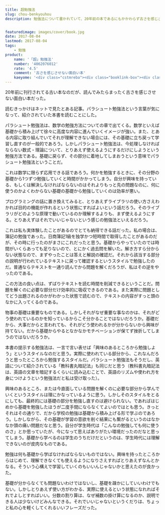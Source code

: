 ```yaml
---
title: 超勉強法
slug: chou-benkyouhou
description: 勉強法について書かれていて、20年前の本であるにもかかわらず古さを感じさせない面白い本だった。提唱されているのは、基礎から積み上げる方式とは逆のアプローチで、実際に使われているところから学習していくスタイルといえる。特に学習に時間が取れない社会人にとって役に立ちそうな本だと思う。


featuredimage: images/cover/book.jpg
date: 2017-08-04
lastmod: 2017-08-04
tags: 
    - 勉強
product:
    name: '「超」勉強法'
    number: '4062076012'
    rate: '4.5'
    comment: '古さを感じさせない面白い本'
    kaeyome: '<div class="cstmreba"><div class="booklink-box"><div class="booklink-image"><a href="https://www.amazon.co.jp/exec/obidos/asin/4062076012/illusionspace-22/" target="_blank" ><img src="https://images-fe.ssl-images-amazon.com/images/I/41BAR49TE2L._SL160_.jpg" style="border: none;" /></a></div><div class="booklink-info"><div class="booklink-name"><a href="https://www.amazon.co.jp/exec/obidos/asin/4062076012/illusionspace-22/" target="_blank" >「超」勉強法</a><div class="booklink-powered-date">posted with <a href="https://yomereba.com" rel="nofollow" target="_blank">ヨメレバ</a></div></div><div class="booklink-detail">野口 悠紀雄 講談社 1995-12-04    </div><div class="booklink-link2"><div class="shoplinkamazon"><a href="https://www.amazon.co.jp/exec/obidos/asin/4062076012/illusionspace-22/" target="_blank" >Amazon</a></div><div class="shoplinkkindle"><a href="https://www.amazon.co.jp/exec/obidos/ASIN/B015FM7K0U/illusionspace-22/" target="_blank" >Kindle</a></div><div class="shoplinkbk1"><a href="//ck.jp.ap.valuecommerce.com/servlet/referral?sid=3085416&pid=882194906&vc_url=http%3A%2F%2Fhonto.jp%2Fnetstore%2Fsearch_021_104062076012.html%3Fsrchf%3D1%26srchGnrNm%3D1&vcptn=kaereba" target="_blank" >honto<img src="//ad.jp.ap.valuecommerce.com/servlet/gifbanner?sid=3085416&pid=882194906" height="1" width="1" border="0"></a></div>      	  	  	  	</div></div><div class="booklink-footer"></div></div></div>'
---
```


20年前に刊行されてる古い本なのだが、読んでみたらまったく古さを感じさせない面白い本だった。

読むきっかけはネットで見たとある記事。パラシュート勉強法という言葉が気になって、紹介されていた本書を読むことにした。

パラシュート勉強法は、数学の勉強方法についての章で出てくる。数学といえば基礎から積み上げて徐々に高度な内容に進んでいくイメージが強い。また、とある内容に取り組んでいてそれが理解できない場合には、その基礎に立ち戻って学習し直すのが一般的であろう。しかしパラシュート勉強法は、今処理しなければならない数式・理論について、とりあえず使えるようにするだけにしようという勉強方法である。基礎に戻らず、その部分に着地してしまおうという意味でパラシュート勉強法ということだ。

これは数学に限らず応用できる話であろう。何かを勉強するときに、その分野の基礎から1つずつ勉強していくと時間がかかってしまう。自分が興味を持っている、もしくは解決しなければならないのはそれよりもっと先の問題なのに、何に使うのかよくわからない基礎の基礎から勉強していくのは効率が悪い。

プログラミングの話に置き換えてみると、とりあえずライブラリの使い方さえわかれば目的の機能が作れるという状態にすればよいという話だろう。そのライブラリがどのような原理で動いているのか理解するよりも、まず使えるようにする。とりあえずはそれでいいじゃないという感じの勉強法といえるだろう。

これは私も実体験したことがあるのでとても納得できる話だった。私の場合は、簿記の勉強であった。日商簿記1級を独学かつ短時間で取得したことがあるのだが、その時に行ったのがまさにこれだったと思う。基礎からやっていたのでは時間がいくらあっても足りないので、とにかく過去問を解いた。解き方すら分からない状態なので、まずやったことは答えと解説の確認だ。それから該当する部分の説明が行われているテキストに戻って確認するというスタイルで勉強したのだ。普通ならテキストを一通り読んでから問題を解くだろうが、私はその逆をやったのである。

この方法の良い点は、ずばりテキストを読む時間を削減できるということだ。問題を解くのに必要な部分だけ効率的に吸収できるのである。また実際に問題としてどう出題されるのかがわかった状態で読むので、テキストの内容がすっと頭のなかに入ってくるのである。

物事の基礎は重要なものである。しかしそれがなぜ重要な事なのかは、それがどう使われているのかを知っているからこそ分かることではないだろうか。基礎だから、大事だからと言われても、それがどう使われるかが分からないから興味が持てない。だから基礎からやるとなかなかモチベーションが保てず挫折してしまうのではないだろうか。

本書の提示する勉強法は、一言で言い表せば「興味のあるところから勉強しよう」というスタイルなのだと思う。実際に使われている部分から、これなんだろうと思ったところから勉強するスタイルだ。パラシュート勉強法もそうだし、英語について紹介されている「教科書丸暗記法」も同じだと思う（教科書丸暗記法は、英語の文章を暗記するくらいに読み込むことで、英語のリズムや使われ方を身につけようという勉強法だと私は受け取った）。

興味のあるところ、または今直面している問題を解くのに必要な部分から学んでいくというスタイルは理にかなっているように思う。しかしそのスタイルをとるにしても、最終的には基礎の部分を勉強し直すのは避けられない。であればはじめから基礎を勉強したほうが二度手間にならなくてよいのではとも思う。きっとそれはその通りで、だから学校の勉強は基礎から積み上げる形で学ぶのであろう。しかしながら、その基礎が学習の意欲を削ぐ結果にも繋がるというのはなかなか頭の痛い問題だなと思う。自分が学生時代は「こんなの勉強しても何に使うのさ」とか思っていたが、今になって思えばありがたい環境だったのだなと思ってしまう。基礎から学べるのは学生のうちだけだというのは、学生時代には理解できないのが皮肉なものである。

勉強は何も基礎から学ばなければならないものではない。興味を持ったところからはじめて、理解できなくても使えるようになりさえすればとりあえずなんとかなる。そういう心構えで学習していくのもいいんじゃないかと思えたのが良かった。

基礎が分からなくても問題ないわけではないし、基礎を疎かにしていいわけでもない。しかしとりあえず使い方がわかる、実際に使えるという状態になれればそれでよしとすればいい。分数の割り算は、なぜ補数の掛け算になるのか、説明できる人は少ないけどみんなできる。それでいいじゃないというくだりは、ちょっと私の心を軽くしてくれるいいフレーズだった。


  